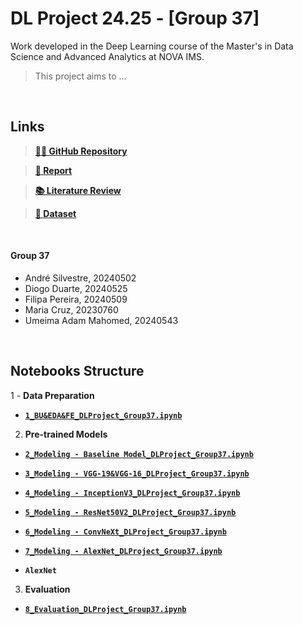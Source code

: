 # DL Project 24.25 - [Group 37]

Work developed in the Deep Learning course of the Master's in Data Science and Advanced Analytics at NOVA IMS.

> This project aims to ...

<br>

## **Links**

> [**👨‍💻 GitHub Repository**](https://github.com/Silvestre17/DeepLearning_Project_Group37)

> [**📰 Report**](https://liveeduisegiunl-my.sharepoint.com/:w:/g/personal/20240502_novaims_unl_pt/ERcgSmcncBFAv-FK0QjHyPUBXYOq5O4mTqzoFe5L_PFDZg?e=GCmH13)

> [**📚 Literature Review**](https://liveeduisegiunl-my.sharepoint.com/:x:/g/personal/20240502_novaims_unl_pt/Eah1rqH_7WJBgTm_rKloPkMBrJURSx0nXBGr4AA-QmyvkQ?e=PY9HNW)

> [**🎲 Dataset**](https://drive.google.com/file/d/1PyxqW_nsORX4PetkQo6OIL0mUL1pFsTD/view)



<br>

#### Group 37

  - André Silvestre, 20240502
  - Diogo Duarte, 20240525
  - Filipa Pereira, 20240509
  - Maria Cruz, 20230760
  - Umeima Adam Mahomed, 20240543
  
<br>

## **Notebooks Structure**

1 - **Data Preparation**
  - [**`1_BU&EDA&FE_DLProject_Group37.ipynb`**](./1_BU&EDA&FE_DLProject_Group37.ipynb)

2. **Pre-trained Models**
  - [**`2_Modeling - Baseline Model_DLProject_Group37.ipynb`**](./2_Modeling%20-%20Baseline%20Model_DLProject_Group37.ipynb)
  - [**`3_Modeling - VGG-19&VGG-16_DLProject_Group37.ipynb`**](./3_Modeling%20-%20VGG-19&VGG-16_DLProject_Group37.ipynb)
  - [**`4_Modeling - InceptionV3_DLProject_Group37.ipynb`**](./4_Modeling%20-%20InceptionV3_DLProject_Group37.ipynb)
  - [**`5_Modeling - ResNet50V2_DLProject_Group37.ipynb`**](./5_Modeling%20-%20ResNet50V2_DLProject_Group37.ipynb)
  - [**`6_Modeling - ConvNeXt_DLProject_Group37.ipynb`**](./6_Modeling%20-%20ConvNeXt_DLProject_Group37.ipynb)
  - [**`7_Modeling - AlexNet_DLProject_Group37.ipynb`**](./7_Modeling%20-%20AlexNet_DLProject_Group37.ipynb)

- **`AlexNet`**

3. **Evaluation**
  - [**`8_Evaluation_DLProject_Group37.ipynb`**](./8_Evaluation_DLProject_Group37.ipynb)